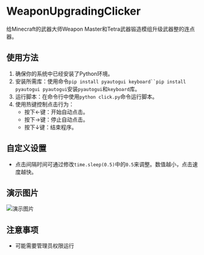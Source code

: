 # WeaponUpgradingClicker #

给Minecraft的武器大师Weapon Master和Tetra武器锻造模组升级武器整的连点器。

## 使用方法 ##

1. 确保你的系统中已经安装了Python环境。
2. 安装所需库：使用命令`pip install pyautogui keyboard``pip install pyautogui pyautogui`安装`pyautogui`和`keyboard`库。
3. 运行脚本：在命令行中使用`python click.py`命令运行脚本。
4. 使用热键控制点击行为：
   - 按下←键：开始自动点击。
   - 按下→键：停止自动点击。
   - 按下↓键：结束程序。

## 自定义设置 ##

- 点击间隔时间可通过修改`time.sleep(0.5)`中的`0.5`来调整。数值越小，点击速度越快。

## 演示图片 ##

![演示图片](https://github.com/Huaxidesu/WeaponUpgradingClicker/blob/%E4%B8%BB%E8%A6%81/%E6%BC%94%E7%A4%BA/gif.gif)

## 注意事项 ##

- 可能需要管理员权限运行
